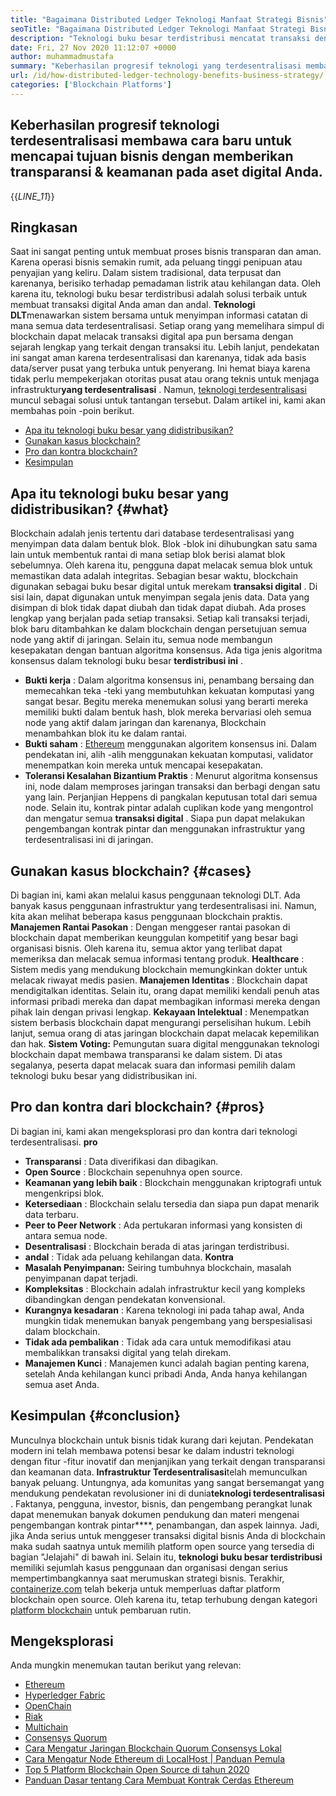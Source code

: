 ```yaml
---
title: "Bagaimana Distributed Ledger Teknologi Manfaat Strategi Bisnis" 
seoTitle: "Bagaimana Distributed Ledger Teknologi Manfaat Strategi Bisnis" 
description: "Teknologi buku besar terdistribusi mencatat transaksi dengan cara yang dapat dilacak. Artikel ini berbicara tentang dampak teknologi terdesentralisasi pada bisnis." 
date: Fri, 27 Nov 2020 11:12:07 +0000
author: muhammadmustafa
summary: "Keberhasilan progresif teknologi yang terdesentralisasi membawa cara -cara baru untuk mencapai tujuan bisnis dengan memberikan transparansi & amp; keamanan untuk aset digital Anda." 
url: /id/how-distributed-ledger-technology-benefits-business-strategy/
categories: ['Blockchain Platforms']
---
```


## Keberhasilan progresif teknologi terdesentralisasi membawa cara baru untuk mencapai tujuan bisnis dengan memberikan transparansi & keamanan pada aset digital Anda.
{{_LINE_11_}}

## Ringkasan
Saat ini sangat penting untuk membuat proses bisnis transparan dan aman. Karena operasi bisnis semakin rumit, ada peluang tinggi penipuan atau penyajian yang keliru. Dalam sistem tradisional, data terpusat dan karenanya, berisiko terhadap pemadaman listrik atau kehilangan data. Oleh karena itu, teknologi buku besar terdistribusi adalah solusi terbaik untuk membuat transaksi digital Anda aman dan andal. **Teknologi DLT**menawarkan sistem bersama untuk menyimpan informasi catatan di mana semua data terdesentralisasi. Setiap orang yang memelihara simpul di blockchain dapat melacak transaksi digital apa pun bersama dengan sejarah lengkap yang terkait dengan transaksi itu. Lebih lanjut, pendekatan ini sangat aman karena terdesentralisasi dan karenanya, tidak ada basis data/server pusat yang terbuka untuk penyerang. Ini hemat biaya karena tidak perlu mempekerjakan otoritas pusat atau orang teknis untuk menjaga infrastruktur**yang terdesentralisasi** . Namun, [teknologi terdesentralisasi][1] muncul sebagai solusi untuk tantangan tersebut.
Dalam artikel ini, kami akan membahas poin -poin berikut.
  * [Apa itu teknologi buku besar yang didistribusikan?][2]
  * [Gunakan kasus blockchain?][3]
  * [Pro dan kontra blockchain?][4]
  * [Kesimpulan][5]

## Apa itu teknologi buku besar yang didistribusikan? {#what}

Blockchain adalah jenis tertentu dari database terdesentralisasi yang menyimpan data dalam bentuk blok. Blok -blok ini dihubungkan satu sama lain untuk membentuk rantai di mana setiap blok berisi alamat blok sebelumnya. Oleh karena itu, pengguna dapat melacak semua blok untuk memastikan data adalah integritas. Sebagian besar waktu, blockchain digunakan sebagai buku besar digital untuk merekam **transaksi digital** . Di sisi lain, dapat digunakan untuk menyimpan segala jenis data. Data yang disimpan di blok tidak dapat diubah dan tidak dapat diubah.
Ada proses lengkap yang berjalan pada setiap transaksi. Setiap kali transaksi terjadi, blok baru ditambahkan ke dalam blockchain dengan persetujuan semua node yang aktif di jaringan. Selain itu, semua node membangun kesepakatan dengan bantuan algoritma konsensus. Ada tiga jenis algoritma konsensus dalam teknologi buku besar **terdistribusi ini** .
* **Bukti kerja** : Dalam algoritma konsensus ini, penambang bersaing dan memecahkan teka -teki yang membutuhkan kekuatan komputasi yang sangat besar. Begitu mereka menemukan solusi yang berarti mereka memiliki bukti dalam bentuk hash, blok mereka bervariasi oleh semua node yang aktif dalam jaringan dan karenanya, Blockchain menambahkan blok itu ke dalam rantai.
* **Bukti saham** : [Ethereum][6] menggunakan algoritem konsensus ini. Dalam pendekatan ini, alih -alih menggunakan kekuatan komputasi, validator menempatkan koin mereka untuk mencapai kesepakatan.
* **Toleransi Kesalahan Bizantium Praktis** : Menurut algoritma konsensus ini, node dalam memproses jaringan transaksi dan berbagi dengan satu yang lain. Perjanjian Heppens di pangkalan keputusan total dari semua node.
Selain itu, kontrak pintar adalah cuplikan kode yang mengontrol dan mengatur semua **transaksi digital** . Siapa pun dapat melakukan pengembangan kontrak pintar dan menggunakan infrastruktur yang terdesentralisasi ini di jaringan.

## Gunakan kasus blockchain? {#cases}

Di bagian ini, kami akan melalui kasus penggunaan teknologi DLT. Ada banyak kasus penggunaan infrastruktur yang terdesentralisasi ini. Namun, kita akan melihat beberapa kasus penggunaan blockchain praktis.
**Manajemen Rantai Pasokan** : Dengan menggeser rantai pasokan di blockchain dapat memberikan keunggulan kompetitif yang besar bagi organisasi bisnis. Oleh karena itu, semua aktor yang terlibat dapat memeriksa dan melacak semua informasi tentang produk.
**Healthcare** : Sistem medis yang mendukung blockchain memungkinkan dokter untuk melacak riwayat medis pasien.
**Manajemen Identitas** : Blockchain dapat mendigitalkan identitas. Selain itu, orang dapat memiliki kendali penuh atas informasi pribadi mereka dan dapat membagikan informasi mereka dengan pihak lain dengan privasi lengkap.
**Kekayaan Intelektual** : Menempatkan sistem berbasis blockchain dapat mengurangi perselisihan hukum. Lebih lanjut, semua orang di atas jaringan blockchain dapat melacak kepemilikan dan hak.
**Sistem Voting:**  Pemungutan suara digital menggunakan teknologi blockchain dapat membawa transparansi ke dalam sistem. Di atas segalanya, peserta dapat melacak suara dan informasi pemilih dalam teknologi buku besar yang didistribusikan ini.

## Pro dan kontra dari blockchain? {#pros}

Di bagian ini, kami akan mengeksplorasi pro dan kontra dari teknologi terdesentralisasi.
**pro** 
* **Transparansi** : Data diverifikasi dan dibagikan.
* **Open Source** : Blockchain sepenuhnya open source.
* **Keamanan yang lebih baik** : Blockchain menggunakan kriptografi untuk mengenkripsi blok.
* **Ketersediaan** : Blockchain selalu tersedia dan siapa pun dapat menarik data terbaru.
* **Peer to Peer Network** : Ada pertukaran informasi yang konsisten di antara semua node.
* **Desentralisasi** : Blockchain berada di atas jaringan terdistribusi.
* **andal** : Tidak ada peluang kehilangan data.
**Kontra** 
* **Masalah Penyimpanan:**  Seiring tumbuhnya blockchain, masalah penyimpanan dapat terjadi.
* **Kompleksitas** : Blockchain adalah infrastruktur kecil yang kompleks dibandingkan dengan pendekatan konvensional.
* **Kurangnya kesadaran** : Karena teknologi ini pada tahap awal, Anda mungkin tidak menemukan banyak pengembang yang berspesialisasi dalam blockchain.
* **Tidak ada pembalikan** : Tidak ada cara untuk memodifikasi atau membalikkan transaksi digital yang telah direkam.
* **Manajemen Kunci** : Manajemen kunci adalah bagian penting karena, setelah Anda kehilangan kunci pribadi Anda, Anda hanya kehilangan semua aset Anda.

## Kesimpulan {#conclusion}

Munculnya blockchain untuk bisnis tidak kurang dari kejutan. Pendekatan modern ini telah membawa potensi besar ke dalam industri teknologi dengan fitur -fitur inovatif dan menjanjikan yang terkait dengan transparansi dan keamanan data. **Infrastruktur Terdesentralisasi**telah memunculkan banyak peluang. Untungnya, ada komunitas yang sangat bersemangat yang mendukung pendekatan revolusioner ini di dunia**teknologi terdesentralisasi** . Faktanya, pengguna, investor, bisnis, dan pengembang perangkat lunak dapat menemukan banyak dokumen pendukung dan materi mengenai pengembangan kontrak pintar****, penambangan, dan aspek lainnya. Jadi, jika Anda serius untuk menggeser transaksi digital bisnis Anda di blockchain maka sudah saatnya untuk memilih platform open source yang tersedia di bagian "Jelajahi" di bawah ini.
Selain itu, **teknologi buku besar terdistribusi** memiliki sejumlah kasus penggunaan dan organisasi dengan serius mempertimbangkannya saat merumuskan strategi bisnis. Terakhir, [containerize.com][7] telah bekerja untuk memperluas daftar platform blockchain open source. Oleh karena itu, tetap terhubung dengan kategori [platform blockchain][1] untuk pembaruan rutin.

## Mengeksplorasi
Anda mungkin menemukan tautan berikut yang relevan:
  * [Ethereum][6]
  * [Hyperledger Fabric][8]
  * [OpenChain][9]
  * [Riak][10]
  * [Multichain][11]
  * [Consensys Quorum][12]
  * [Cara Mengatur Jaringan Blockchain Quorum Consensys Lokal][13]
  * [Cara Mengatur Node Ethereum di LocalHost | Panduan Pemula][14]
  * [Top 5 Platform Blockchain Open Source di tahun 2020][15]
  * [Panduan Dasar tentang Cara Membuat Kontrak Cerdas Ethereum][16]



[1]: https://products.containerize.com/blockchain-platforms/
[2]: #what
[3]: #cases
[4]: #pros
[5]: #conclusion
[6]: https://products.containerize.com/blockchain-platforms/ethereum
[7]: https://www.containerize.com/
[8]: https://products.containerize.com/blockchain-platforms/hyperledger-fabric
[9]: https://products.containerize.com/blockchain-platforms/openchain
[10]: https://products.containerize.com/blockchain-platforms/ripple
[11]: https://products.containerize.com/blockchain-platforms/multichain
[12]: https://products.containerize.com/blockchain-platforms/consensys-quorum
[13]: https://blog.containerize.com/blockchain-platforms/how-to-setup-consensys-quorum-blockchain-network-locally/
[14]: https://blog.containerize.com/blockchain-platforms/what-is-testnet-how-to-deploy-it-ethereum-testnet/
[15]: https://blog.containerize.com/blockchain-platforms/top-5-open-source-blockchain-platforms-in-2020/
[16]: https://blog.containerize.com/
